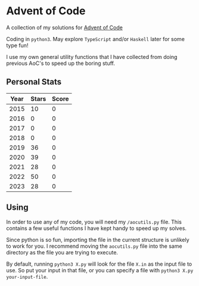 # Advent of Code

A collection of my solutions for [Advent of Code](https://adventofcode.com/)

Coding in `python3`. May explore `TypeScript` and/or `Haskell` later for some type fun!

I use my own general utility functions that I have collected
from doing previous AoC's to speed up the boring stuff.

## Personal Stats

| Year | Stars | Score |
| ---- | ----- | ----- |
| 2015 | 10    | 0     |
| 2016 | 0     | 0     |
| 2017 | 0     | 0     |
| 2018 | 0     | 0     |
| 2019 | 36    | 0     |
| 2020 | 39    | 0     |
| 2021 | 28    | 0     |
| 2022 | 50    | 0     |
| 2023 | 28    | 0     |

## Using

In order to use any of my code, you will need my `/aocutils.py` file.
This contains a few useful functions I have kept handy to speed up
my solves.

Since python is so fun, importing the file in the current structure
is unlikely to work for you. I recommend moving the `aocutils.py` file
into the same directory as the file you are trying to execute.

By default, running `python3 X.py` will look for the file `X.in` as
the input file to use. So put your input in that file, or you can
specify a file with `python3 X.py your-input-file`.
